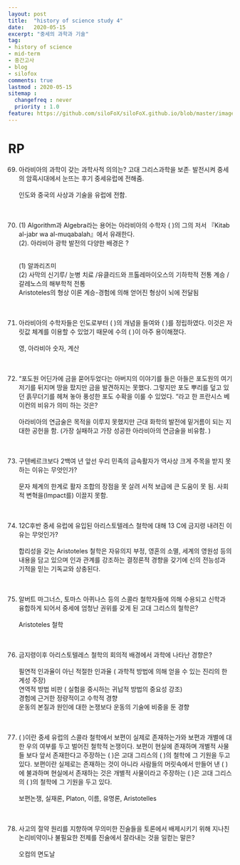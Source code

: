 ```yaml
---
layout: post
title:  "history of science study 4"
date:   2020-05-15
excerpt: "중세의 과학과 기술"
tag:
- history of science
- mid-term
- 중간고사
- blog
- silofox
comments: true
lastmod : 2020-05-15
sitemap : 
  changefreq : never
  priority : 1.0
feature: https://github.com/siloFoX/siloFoX.github.io/blob/master/images/history-of-science/history-of-science-feature.jpg?raw=true
---
```


# RP

69. 아라비아의 과학이 갖는 과학사적 의의는? 고대 그리스과학을 보존∙ 발전시켜 중세의 암흑시대에서 눈뜨는 후기 중세유럽에 전해줌. <br><br>
    인도와 중국의 사상과 기술을 유럽에 전함.<br><br><br>

70. (1) Algorithm과  Algebra라는 용어는 아라비아의 수학자 (        )의 그의 저서 『Kitab al-jabr wa al-muqabalah』에서 유래한다.<br>
    (2). 아라비아 광학 발전의 다양한 배경은 ?<br><br>  

     (1) 알콰리즈미<br> (2) 사막의 신기루/ 눈병 치료 /유클리드와 프톨레마이오스의 기하학적 전통 계승 /<br> 
갈레노스의 해부학적 전통<br>
Aristoteles의 형상 이론 계승-경험에 의해 얻어진 형상이 뇌에 전달됨<br><br><br>

71. 아라비아의 수학자들은 인도로부터 (   )의 개념을 들여와 (         )를 정립하였다. 이것은 자릿값 체계를 이용할 수 있었기 때문에 수의 (    )이 아주 용이해졌다. <br><br> 영, 아라비아 숫자, 계산  <br><br><br>

 
72. “포도원 어딘가에 금을 묻어두었다는 아버지의 이야기를 들은 아들은 포도원의 여기저기를 뒤지며 땅을 팠지만  금을 발견하지는 못했다. 그렇지만 포도 뿌리를 덮고 있던 흙무더기를 헤쳐 놓아 풍성한 포도 수확을 이룰 수 있었다. “라고 한 프란시스 베이컨의 비유가  의미 하는 것은? <br><br> 아라비아의 연금술은 목적을 이루지 못했지만 근대 화학의 발전에 밑거름이 되는 지대한 공헌을 함. (가장 실패하고 가장 성공한 아라비아의 연금술을 비유함. )<br><br><br>



73. 구텐베르크보다 2백여 년 앞선 우리 민족의 금속활자가 역사상 크게 주목을 받지 못하는 이유는 무엇인가?<br><br> 문자 체계의 한계로 활자 조합의 장점을 못 살려 서적 보급에 큰 도움이 못 됨.
  사회적 변혁을(Impact를) 이끌지 못함. <br><br><br>



74. 12C후반  중세 유럽에 유입된 아리스토텔레스 철학에 대해 13 C에 금지령 내려진 이유는 무엇인가? <br><br>합리성을 갖는 Aristoteles 철학은 자유의지 부정, 영혼의 소멸, 세계의 영원성 등의 내용을 담고 있으며 인과 관계를 강조하는 결정론적 경향을 갖기에 신의 전능성과 기적을 믿는 기독교와 상충된다.  <br><br><br>



75. 알버트 마그너스, 토마스 아퀴나스 등의 스콜라 철학자들에 의해 수용되고 신학과 융합하게 되어서 중세에 엄청난 권위를 갖게 된 고대 그리스의 철학은?<br><br> Aristoteles 철학<br><br><br>
        

76. 금지령이후 아리스토텔레스 철학의 회의적 배경에서 과학에 나타난 경향은?<br><br> 필연적 인과율이 아닌 적절한 인과율 ( 과학적 방법에 의해 얻을 수 있는 진리의 한계성 주장) <br>
   연역적 방법 비판 ( 실험을 중시하는 귀납적 방법의 중요성 강조)<br>
   경험에 근거한  정량적이고 수학적 경향<br>
   운동의 본질과 원인에 대한 논쟁보다 운동의 기술에 비중을 둔 경향<br><br><br>


77. (           )이란 중세 유럽의 스콜라 철학에서 보편이 실제로 존재하는가와 보편과 개별에 대한 우의 여부를 두고 벌어진 철학적 논쟁이다. 보편이 현실에 존재하며 개별적 사물들 보다 앞서 존재한다고 주장하는 (         )은 고대 그리스의 (            )의 철학에 그 기원을 두고 있다. 보편이란 실제로는 존재하는 것이 아니라 사람들의 머릿속에서 만들어 낸 (    )에 불과하며 현실에서 존재하는 것은 개별적 사물이라고 주장하는 (       )은 고대 그리스의 (            )의 철학에 그 기원을 두고 있다.<br><br> 보편논쟁, 실재론, Platon, 이름, 유명론,  Aristotelles<br><br><br>
  

78. 사고의 절약 원리를 지향하며 무의미한 진술들을 토론에서 배제시키기 위해 지나친 논리비약이나 불필요한 전제를 진술에서 잘라내는 것을 일컫는 말은?<br><br> 오컴의 면도날
 
